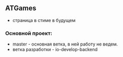 ## ATGames

* страница в стиме в будущем

### Основной проект:
* master - основная ветка, в ней работу не ведем.
* ветка разработки - io-develop-backend


